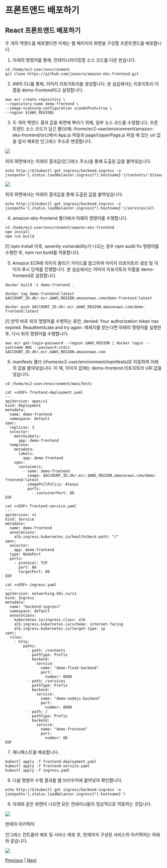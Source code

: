 # 프론트앤드 배포하기

## React 프론트앤드 배포하기
두 개의 백앤드를 배포했다면 이제는 웹 페이지의 화면을 구성할 프론트앤드를 배포합니다.

1. 아래의 명령어를 통해, 컨테이너라이징할 소스 코드를 다운 받습니다.

```
cd /home/ec2-user/environment
git clone https://github.com/joozero/amazon-eks-frontend.git
```

2. AWS CLI를 통해, 이미지 리포지토리를 생성합니다. 본 실습에서는 리포지토리 이름을 demo-frontend라고 설정합니다.

```
aws ecr create-repository \
--repository-name demo-frontend \
--image-scanning-configuration scanOnPush=true \
--region ${AWS_REGION}
```

3. 두 개의 백앤드 결과 값을 화면에 뿌리기 위해, 일부 소스 코드를 수정합니다. 프론트앤드 소스 코드가 담긴 폴더(예: /home/ec2-user/environment/amazon-eks-frontend/src)에서 App.js 파일과 page/UpperPage.js 파일 에 있는 url 값을 앞서 배포한 인그레스 주소로 변경합니다.

![](../images/frontend-source-code01.png)

위의 화면에서는 아래의 결과값(인그레스 주소)을 통해 도출된 값을 붙여넣습니다.

```
echo http://$(kubectl get ingress/backend-ingress -o jsonpath='{.status.loadBalancer.ingress[*].hostname}')/contents/'${search}'
```

![](../images/frontend-source-code02.png)

위의 화면에서는 아래의 결과값을 통해 도출된 값을 붙여넣습니다.

```
echo http://$(kubectl get ingress/backend-ingress -o jsonpath='{.status.loadBalancer.ingress[*].hostname}')/services/all
```

4. amazon-eks-frontend 폴더에서 아래의 명령어를 수행합니다.

```
cd /home/ec2-user/environment/amazon-eks-frontend
npm install
npm run build
```

[!] npm install 이후, severity vulnerability가 나오는 경우 npm audit fix 명령어를 수행한 후, npm run build를 적용합니다.

5. Amazon ECR에 이미지 올리기 가이드를 참고하여 이미지 리포지토리 생성 및 이미지 푸시 단계를 진행합니다. 본 실습에서는 이미지 리포지토리 이름을 demo-frontend로 설정합니다.

```
docker build -t demo-frontend .

docker tag demo-frontend:latest $ACCOUNT_ID.dkr.ecr.$AWS_REGION.amazonaws.com/demo-frontend:latest
```

```
docker push $ACCOUNT_ID.dkr.ecr.$AWS_REGION.amazonaws.com/demo-frontend:latest
```

[!] 만약 바로 위의 명령어를 수행하는 동안, denied: Your authorization token has expired. Reauthenticate and try again. 메세지를 받는다면 아래의 명령어를 실행한 후, 다시 위의 명령어를 수행합니다.

```
aws ecr get-login-password --region $AWS_REGION | docker login --username AWS --password-stdin $ACCOUNT_ID.dkr.ecr.$AWS_REGION.amazonaws.com
```

6. manifests 폴더 (/home/ec2-user/environment/manifests)로 이동하여 아래의 값을 붙여넣습니다. 이 때, 이미지 값에는 demo-frontend 리포지토리 URI 값을 넣습니다.

```
cd /home/ec2-user/environment/manifests

cat <<EOF> frontend-deployment.yaml
---
apiVersion: apps/v1
kind: Deployment
metadata:
  name: demo-frontend
  namespace: default
spec:
  replicas: 3
  selector:
    matchLabels:
      app: demo-frontend
  template:
    metadata:
      labels:
        app: demo-frontend
    spec:
      containers:
        - name: demo-frontend
          image: $ACCOUNT_ID.dkr.ecr.$AWS_REGION.amazonaws.com/demo-frontend:latest
          imagePullPolicy: Always
          ports:
            - containerPort: 80
EOF
```

```
cat <<EOF> frontend-service.yaml
---
apiVersion: v1
kind: Service
metadata:
  name: demo-frontend
  annotations:
    alb.ingress.kubernetes.io/healthcheck-path: "/"
spec:
  selector:
    app: demo-frontend
  type: NodePort
  ports:
    - protocol: TCP
      port: 80
      targetPort: 80
EOF
```

```
cat <<EOF> ingress.yaml
---
apiVersion: networking.k8s.io/v1
kind: Ingress
metadata:
  name: "backend-ingress"
  namespace: default
  annotations:
    kubernetes.io/ingress.class: alb
    alb.ingress.kubernetes.io/scheme: internet-facing
    alb.ingress.kubernetes.io/target-type: ip
spec:
  rules:
    - http:
        paths:
          - path: /contents
            pathType: Prefix
            backend:
              service:
                name: "demo-flask-backend"
                port:
                  number: 8080
          - path: /services
            pathType: Prefix
            backend:  
              service:
                name: "demo-nodejs-backend"
                port:
                  number: 8080
          - path: /
            pathType: Prefix
            backend:
              service:
                name: "demo-frontend"
                port:
                  number: 80
EOF
```

7. 매니페스트를 배포합니다.

```
kubectl apply -f frontend-deployment.yaml
kubectl apply -f frontend-service.yaml
kubectl apply -f ingress.yaml
```

8. 다음 명령어 수행 결과를 웹 브라우저에 붙여넣어 확인합니다.

```
echo http://$(kubectl get ingress/backend-ingress -o jsonpath='{.status.loadBalancer.ingress[*].hostname}')
```

9. 아래와 같은 화면이 나오면 모든 컨테이너들이 정상적으로 작동하는 것입니다.

![](../images/web-page.png)

현재의 아키텍처

인그레스 컨트롤러 배포 및 서비스 배포 후, 현재까지 구성된 서비스의 아키텍처는 아래와 같습니다.

![](../images/third-service-deploy.svg)

[Previous](./200-nodejs-backend.md) | [Next](../80-fargate/80-fargate.md)